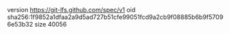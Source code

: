 version https://git-lfs.github.com/spec/v1
oid sha256:1f9852a1dfaa2a9d5ad727b51cfe99051fcd9a2cb9f08885b6b9f57096e53b32
size 40056
